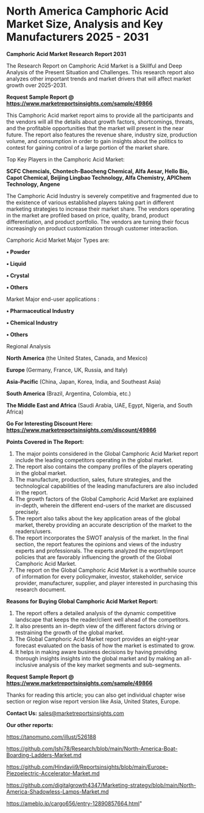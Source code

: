 # North America Camphoric Acid Market Size, Analysis and Key Manufacturers 2025 - 2031

<strong>Camphoric Acid Market Research Report 2031</strong>

The Research Report on Camphoric Acid Market is a Skillful and Deep Analysis of the Present Situation and Challenges. This research report also analyzes other important trends and market drivers that will affect market growth over 2025-2031.

<strong>Request Sample Report @ <a href=https://www.marketreportsinsights.com/sample/49866>https://www.marketreportsinsights.com/sample/49866</a></strong>

This Camphoric Acid market report aims to provide all the participants and the vendors will all the details about growth factors, shortcomings, threats, and the profitable opportunities that the market will present in the near future. The report also features the revenue share, industry size, production volume, and consumption in order to gain insights about the politics to contest for gaining control of a large portion of the market share.

Top Key Players in the Camphoric Acid Market:

<strong>SCFC Chemcials, Chontech-Baocheng Chemical, Alfa Aesar, Hello Bio, Capot Chemical, Beijing Lingbao Technology, Alfa Chemistry, APIChem Technology, Angene</strong>

The Camphoric Acid Industry is severely competitive and fragmented due to the existence of various established players taking part in different marketing strategies to increase their market share. The vendors operating in the market are profiled based on price, quality, brand, product differentiation, and product portfolio. The vendors are turning their focus increasingly on product customization through customer interaction.

Camphoric Acid Market Major Types are:

<strong>•  Powder

•  Liquid

•  Crystal

•  Others</strong>

Market Major end-user applications :

<strong>•  Pharmaceutical Industry

•  Chemical Industry

•  Others</strong>

Regional Analysis

</u><strong><b>North America</b></strong> (the United States, Canada, and Mexico)

<strong><b>Europe </b></strong>(Germany, France, UK, Russia, and Italy)

<strong><b>Asia-Pacific</b></strong> (China, Japan, Korea, India, and Southeast Asia)

<strong><b>South America</b></strong> (Brazil, Argentina, Colombia, etc.)

<strong><b>The Middle East and Africa</b></strong> (Saudi Arabia, UAE, Egypt, Nigeria, and South Africa)

<strong>Go For Interesting Discount Here: <a href=https://www.marketreportsinsights.com/discount/49866>https://www.marketreportsinsights.com/discount/49866</a></strong>

<strong>Points Covered in The Report:</strong>
<ol>
  <li>The major points considered in the Global Camphoric Acid Market report include the leading competitors operating in the global market.</li>
  <li>The report also contains the company profiles of the players operating in the global market.</li>
  <li>The manufacture, production, sales, future strategies, and the technological capabilities of the leading manufacturers are also included in the report.</li>
  <li>The growth factors of the Global Camphoric Acid Market are explained in-depth, wherein the different end-users of the market are discussed precisely.</li>
  <li>The report also talks about the key application areas of the global market, thereby providing an accurate description of the market to the readers/users.</li>
  <li>The report incorporates the SWOT analysis of the market. In the final section, the report features the opinions and views of the industry experts and professionals. The experts analyzed the export/import policies that are favorably influencing the growth of the Global Camphoric Acid Market.</li>
  <li>The report on the Global Camphoric Acid Market is a worthwhile source of information for every policymaker, investor, stakeholder, service provider, manufacturer, supplier, and player interested in purchasing this research document.</li>
</ol>
<strong>Reasons for Buying Global Camphoric Acid Market Report:</strong>

<ol>
  <li>The report offers a detailed analysis of the dynamic competitive landscape that keeps the reader/client well ahead of the competitors.</li>
  <li>It also presents an in-depth view of the different factors driving or restraining the growth of the global market.</li>
  <li>The Global Camphoric Acid Market report provides an eight-year forecast evaluated on the basis of how the market is estimated to grow.</li>
  <li>It helps in making aware business decisions by having providing thorough insights insights into the global market and by making an all-inclusive analysis of the key market segments and sub-segments.</li>
</ol>
<strong>Request Sample Report @ <a href=https://www.marketreportsinsights.com/sample/49866>https://www.marketreportsinsights.com/sample/49866</a></strong>


Thanks for reading this article; you can also get individual chapter wise section or region wise report version like Asia, United States, Europe.

<strong>Contact Us:</strong>
sales@marketreportsinsights.com

<strong>Our other reports:</strong>

<a href=https://tanomuno.com/illust/526188>https://tanomuno.com/illust/526188</a>

<a href=https://github.com/Ishi78/Research/blob/main/North-America-Boat-Boarding-Ladders-Market.md>https://github.com/Ishi78/Research/blob/main/North-America-Boat-Boarding-Ladders-Market.md</a>

<a href=https://github.com/Hindavii9/Reportsinsights/blob/main/Europe-Piezoelectric-Accelerator-Market.md>https://github.com/Hindavii9/Reportsinsights/blob/main/Europe-Piezoelectric-Accelerator-Market.md</a>

<a href=https://github.com/digitalgrowth4347/Marketing-strategy/blob/main/North-America-Shadowless-Lamps-Market.md>https://github.com/digitalgrowth4347/Marketing-strategy/blob/main/North-America-Shadowless-Lamps-Market.md</a>

<a href=https://ameblo.jp/cargo656/entry-12890857664.html>https://ameblo.jp/cargo656/entry-12890857664.html</a>"
